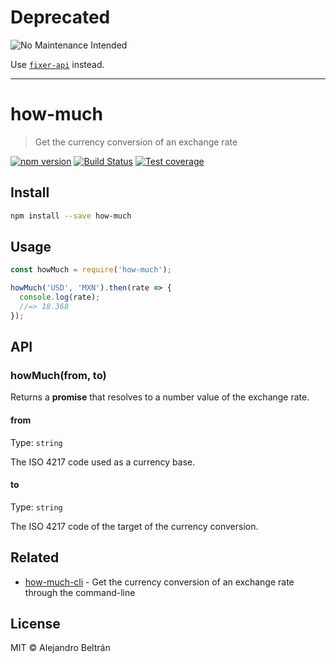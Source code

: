 # Deprecated

![No Maintenance Intended](https://img.shields.io/maintenance/no/2019.svg)

Use [`fixer-api`](https://www.npmjs.com/package/fixer-api) instead.

- - -

# how-much

> Get the currency conversion of an exchange rate

[![npm version](https://img.shields.io/npm/v/how-much.svg)](https://npmjs.org/package/how-much)
[![Build Status](https://img.shields.io/travis/alebelcor/how-much/master.svg)](https://travis-ci.org/alebelcor/how-much)
[![Test coverage](https://img.shields.io/coveralls/alebelcor/how-much.svg)](https://coveralls.io/github/alebelcor/how-much)

## Install

```bash
npm install --save how-much
```

## Usage

```js
const howMuch = require('how-much');

howMuch('USD', 'MXN').then(rate => {
  console.log(rate);
  //=> 18.368
});
```

## API

### howMuch(from, to)

Returns a **promise** that resolves to a number value of the exchange rate.

#### from

Type: `string`

The ISO 4217 code used as a currency base.

#### to

Type: `string`

The ISO 4217 code of the target of the currency conversion.

## Related

* [how-much-cli](https://github.com/alebelcor/how-much-cli) - Get the currency conversion of an exchange rate through the command-line

## License

MIT © Alejandro Beltrán
